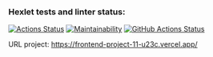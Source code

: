 ### Hexlet tests and linter status:
[![Actions Status](https://github.com/Roisler/frontend-project-11/workflows/hexlet-check/badge.svg)](https://github.com/Roisler/frontend-project-11/actions) [![Maintainability](https://api.codeclimate.com/v1/badges/f9a938c5fd121ce0fa27/maintainability)](https://codeclimate.com/github/Roisler/frontend-project-11/maintainability) [![GitHub Actions Status](https://github.com/Roisler/frontend-project-11/workflows/github-actions-js/badge.svg)](https://github.com/Roisler/frontend-project-11/actions)

URL project: https://frontend-project-11-u23c.vercel.app/